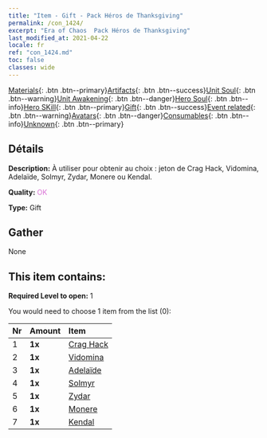 ```yaml
---
title: "Item - Gift - Pack Héros de Thanksgiving"
permalink: /con_1424/
excerpt: "Era of Chaos  Pack Héros de Thanksgiving"
last_modified_at: 2021-04-22
locale: fr
ref: "con_1424.md"
toc: false
classes: wide
---
```

 [Materials](/ItemsFR/){: .btn .btn--primary}[Artifacts](/ItemsFR/Artifacts/){: .btn .btn--success}[Unit Soul](/ItemsFR/UnitSoul/){: .btn .btn--warning}[Unit Awakening](/ItemsFR/UnitAwakening/){: .btn .btn--danger}[Hero Soul](/ItemsFR/HeroSoul/){: .btn .btn--info}[Hero SKill](/ItemsFR/HeroSkill/){: .btn .btn--primary}[Gift](/ItemsFR/Gift/){: .btn .btn--success}[Event related](/ItemsFR/Events/){: .btn .btn--warning}[Avatars](/ItemsFR/Avatars/){: .btn .btn--danger}[Consumables](/ItemsFR/Consumables/){: .btn .btn--info}[Unknown](/ItemsFR/Unknown/){: .btn .btn--primary}

## Détails
 **Description:** À utiliser pour obtenir au choix : jeton de Crag Hack, Vidomina, Adelaïde, Solmyr, Zydar, Monere ou Kendal.

 **Quality:** <span style="color: #DA70D6">OK</span>

 **Type:** Gift

## Gather

  None

## This item contains:

 **Required Level to open:** 1

 You would need to choose 1 item from the list (0):

  | Nr | Amount |     Item    |
  |:---|:-------|:------------|
  | 1 |  **1x** | [Crag Hack](/fr/Items/her_375/) |  | 
  | 2 |  **1x** | [Vidomina](/fr/Items/her_372/) |  | 
  | 3 |  **1x** | [Adelaïde](/fr/Items/her_359/) |  | 
  | 4 |  **1x** | [Solmyr](/fr/Items/her_386/) |  | 
  | 5 |  **1x** | [Zydar](/fr/Items/her_385/) |  | 
  | 6 |  **1x** | [Monere](/fr/Items/her_379/) |  | 
  | 7 |  **1x** | [Kendal](/fr/Items/her_363/) |  | 
